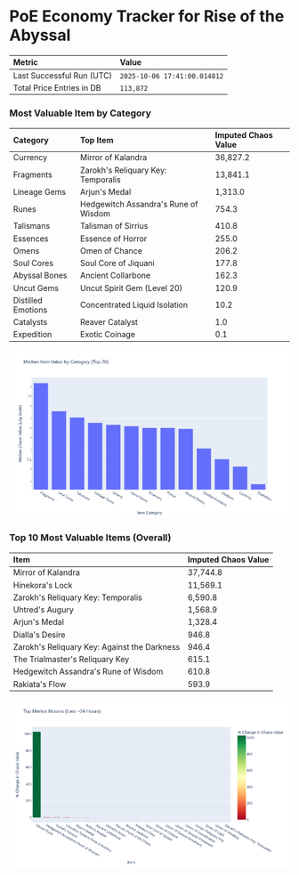 # PoE Economy Tracker for Rise of the Abyssal

<!-- START_MAINTENANCE -->
| Metric | Value |
|:---|:---|
| Last Successful Run (UTC) | `2025-10-06 17:41:00.014812` |
| Total Price Entries in DB | `113,872` |

<!-- END_MAINTENANCE -->

<!-- START_DATAFRAME_DEBUG -->
<!-- END_DATAFRAME_DEBUG -->

<!-- START_CATEGORY_ANALYSIS -->
### Most Valuable Item by Category
| Category | Top Item | Imputed Chaos Value |
| :--- | :--- | :--- |
| Currency | Mirror of Kalandra | 36,827.2 |
| Fragments | Zarokh's Reliquary Key: Temporalis | 13,841.1 |
| Lineage Gems | Arjun's Medal | 1,313.0 |
| Runes | Hedgewitch Assandra's Rune of Wisdom | 754.3 |
| Talismans | Talisman of Sirrius | 410.8 |
| Essences | Essence of Horror | 255.0 |
| Omens | Omen of Chance | 206.2 |
| Soul Cores | Soul Core of Jiquani | 177.8 |
| Abyssal Bones | Ancient Collarbone | 162.3 |
| Uncut Gems | Uncut Spirit Gem (Level 20) | 120.9 |
| Distilled Emotions | Concentrated Liquid Isolation | 10.2 |
| Catalysts | Reaver Catalyst | 1.0 |
| Expedition | Exotic Coinage | 0.1 |


![Category Analysis Chart](charts/category_analysis.png)
<!-- END_ANALYSIS -->

<!-- START_ANALYSIS -->
### Top 10 Most Valuable Items (Overall)
| Item | Imputed Chaos Value |
| :--- | :--- |
| Mirror of Kalandra | 37,744.8 |
| Hinekora's Lock | 11,569.1 |
| Zarokh's Reliquary Key: Temporalis | 6,590.8 |
| Uhtred's Augury | 1,568.9 |
| Arjun's Medal | 1,328.4 |
| Dialla's Desire | 946.8 |
| Zarokh's Reliquary Key: Against the Darkness | 946.4 |
| The Trialmaster's Reliquary Key | 615.1 |
| Hedgewitch Assandra's Rune of Wisdom | 610.8 |
| Rakiata's Flow | 593.9 |


![Market Movers Chart](charts/market_movers.png)
<!-- END_ANALYSIS -->
